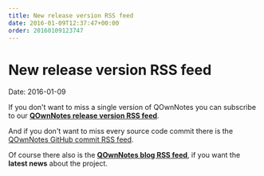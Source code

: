 ```yaml
---
title: New release version RSS feed
date: 2016-01-09T12:37:47+00:00
order: 20160109123747
---
```


# New release version RSS feed

<v-subheader class="blog">Date: 2016-01-09</v-subheader>

If you don't want to miss a single version of QOwnNotes you can subscribe to our **[QOwnNotes release version RSS feed](https://old.qownnotes.org/rss/project_version/qownnotes.rss)**.

And if you don't want to miss every source code commit there is the [QOwnNotes GitHub commit RSS feed](https://github.com/pbek/QOwnNotes/commits/develop.atom).

Of course there also is the **[QOwnNotes blog RSS feed](https://old.qownnotes.org/rss/feed/qownnotes-blog)**, if you want the **latest news** about the project.